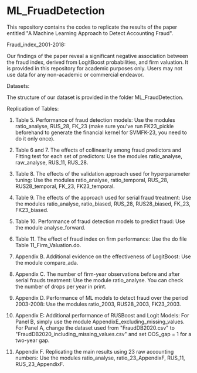 # ML_FruadDetection
This repository contains the codes to replicate the results of the paper entitled "A Machine Learning Approach to Detect Accounting Fraud". 

Fraud_index_2001-2018:

Our findings of the paper reveal a significant negative association between the fraud index, derived from LogitBoost probabilities, and firm valuation. It is provided in this repository for academic purposes only. Users may not use data for any non-academic or commercial endeavor.


Datasets:

The structure of our dataset is provided in the folder ML_FraudDetection.

Replication of Tables:

1) Table 5. Performance of fraud detection models:
   Use the modules ratio_analyse, RUS_28, FK_23 (make sure you've run FK23_pickle beforehand to generate the financial kernel for SVMFK-23, you need to do it only once).

2) Table 6 and 7. The effects of collinearity among fraud predictors and Fitting test for each set of predictors:
   Use the modules ratio_analyse, raw_analyse, RUS_11, RUS_28.

3) Table 8. The effects of the validation approach used for hyperparameter tuning:
   Use the modules ratio_analyse, ratio_temporal, RUS_28, RUS28_temporal, FK_23, FK23_temporal.

4) Table 9. The effects of the approach used for serial fraud treatment:
   Use the modules ratio_analyse, ratio_biased, RUS_28, RUS28_biased, FK_23, FK23_biased.

5) Table 10. Performance of fraud detection models to predict fraud:
   Use the module analyse_forward.

6) Table 11. The effect of fraud index on firm performance:
   Use the do file Table 11_Firm_Valuation.do.

7) Appendix B. Additional evidence on the effectiveness of LogitBoost:
   Use the module compare_ada.

8) Appendix C. The number of firm-year observations before and after serial frauds treatment:
   Use the module ratio_analyse. You can check the number of drops per year in print.

9) Appendix D. Performance of ML models to detect fraud over the period 2003-2008:
   Use the modules ratio_2003, RUS28_2003, FK23_2003.

10) Appendix E: Additional performance of RUSBoost and Logit Models:
    For Panel B, simply use the module AppendixE_excluding_missing_values.
    For Panel A, change the dataset used from "FraudDB2020.csv" to "FraudDB2020_including_missing_values.csv" and set OOS_gap = 1 for a two-year gap.

11) Appendix F. Replicating the main results using 23 raw accounting numbers:
    Use the modules ratio_analyse, ratio_23_AppendixF, RUS_11, RUS_23_AppendixF.



   
